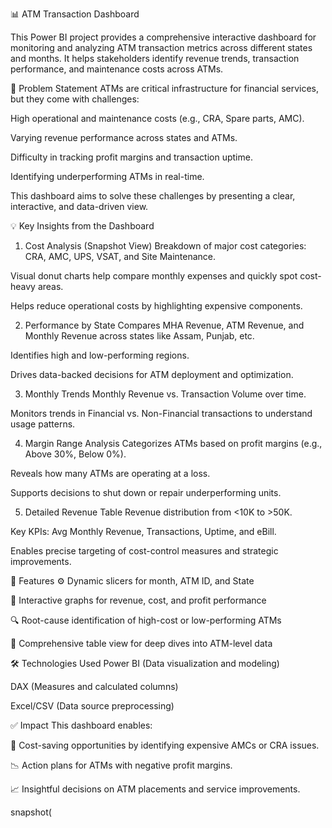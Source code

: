 📊 ATM Transaction Dashboard

This Power BI project provides a comprehensive interactive dashboard for monitoring and analyzing ATM transaction metrics across different states and months. It helps stakeholders identify revenue trends, transaction performance, and maintenance costs across ATMs.

🚩 Problem Statement
ATMs are critical infrastructure for financial services, but they come with challenges:

High operational and maintenance costs (e.g., CRA, Spare parts, AMC).

Varying revenue performance across states and ATMs.

Difficulty in tracking profit margins and transaction uptime.

Identifying underperforming ATMs in real-time.

This dashboard aims to solve these challenges by presenting a clear, interactive, and data-driven view.

💡 Key Insights from the Dashboard
1. Cost Analysis (Snapshot View)
Breakdown of major cost categories: CRA, AMC, UPS, VSAT, and Site Maintenance.

Visual donut charts help compare monthly expenses and quickly spot cost-heavy areas.

Helps reduce operational costs by highlighting expensive components.

2. Performance by State
Compares MHA Revenue, ATM Revenue, and Monthly Revenue across states like Assam, Punjab, etc.

Identifies high and low-performing regions.

Drives data-backed decisions for ATM deployment and optimization.

3. Monthly Trends
Monthly Revenue vs. Transaction Volume over time.

Monitors trends in Financial vs. Non-Financial transactions to understand usage patterns.

4. Margin Range Analysis
Categorizes ATMs based on profit margins (e.g., Above 30%, Below 0%).

Reveals how many ATMs are operating at a loss.

Supports decisions to shut down or repair underperforming units.

5. Detailed Revenue Table
Revenue distribution from <10K to >50K.

Key KPIs: Avg Monthly Revenue, Transactions, Uptime, and eBill.

Enables precise targeting of cost-control measures and strategic improvements.

🧩 Features
⚙️ Dynamic slicers for month, ATM ID, and State

🧠 Interactive graphs for revenue, cost, and profit performance

🔍 Root-cause identification of high-cost or low-performing ATMs

🧾 Comprehensive table view for deep dives into ATM-level data

🛠 Technologies Used
Power BI (Data visualization and modeling)

DAX (Measures and calculated columns)

Excel/CSV (Data source preprocessing)

✅ Impact
This dashboard enables:

💸 Cost-saving opportunities by identifying expensive AMCs or CRA issues.

📉 Action plans for ATMs with negative profit margins.

📈 Insightful decisions on ATM placements and service improvements.

snapshot(
